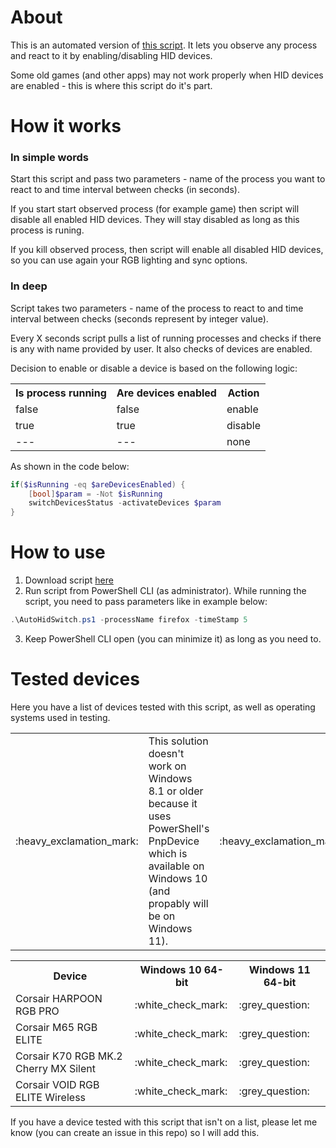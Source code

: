 # About
This is an automated version of [this script](https://github.com/MadTiger2409/HID-Devices-Switch). It lets you observe any process and react to it by enabling/disabling HID devices.

Some old games (and other apps) may not work properly when HID devices are enabled - this is where this script do it's part.

# How it works
### In simple words

Start this script and pass two parameters - name of the process you want to react to and time interval between checks (in seconds).

If you start start observed process (for example game) then script will disable all enabled HID devices. They will stay disabled as long as this process is runing.

If you kill observed process, then script will enable all disabled HID devices, so you can use again your RGB lighting and sync options.

### In deep

Script takes two parameters - name of the process to react to and time interval between checks (seconds represent by integer value).

Every X seconds script pulls a list of running processes and checks if there is any with name provided by user. It also checks of devices are enabled.

Decision to enable or disable a device is based on the following logic:

<table>
	<tr>
		<th>Is process running</th>
		<th>Are devices enabled</th>
		<th>Action</th>
	</tr>
	<tr>
		<td>false</td>
		<td>false</td>
		<td>enable</td>
	</tr>
	<tr>
		<td>true</td>
		<td>true</td>
		<td>disable</td>
	</tr>
	<tr>
		<td>---</td>
		<td>---</td>
		<td>none</td>
	</tr>
</table>

As shown in the code below:

```powershell
if($isRunning -eq $areDevicesEnabled) {
	[bool]$param = -Not $isRunning
	switchDevicesStatus -activateDevices $param
}
```

# How to use

1. Download script [here](https://github.com/MadTiger2409/Auto-Hid-Switch/releases)
2. Run script from PowerShell CLI (as administrator). While running the script, you need to pass parameters like in example below:

```powershell
.\AutoHidSwitch.ps1 -processName firefox -timeStamp 5 
```
3. Keep PowerShell CLI open (you can minimize it) as long as you need to.

# Tested devices

Here you have a list of devices tested with this script, as well as operating systems used in testing.

<table>
	<tr>
		<td> :heavy_exclamation_mark: </td>
		<td> This solution doesn't work on Windows 8.1 or older because it uses PowerShell's PnpDevice which is available on Windows 10 (and propably will be on Windows 11). </td>
		<td> :heavy_exclamation_mark: </td>
</table>

<table>
	<tr>
		<th> Device </th>
		<th> Windows 10 64-bit </th>
		<th> Windows 11 64-bit </th>
	</tr>
	<tr>
		<td> Corsair HARPOON RGB PRO </td>
		<td> :white_check_mark: </td>
		<td> :grey_question: </td>
	</tr>
	<tr>
		<td> Corsair M65 RGB ELITE </td>
		<td> :white_check_mark: </td>
		<td> :grey_question: </td>
	</tr>
	<tr>
		<td> Corsair K70 RGB MK.2 Cherry MX Silent </td>
		<td> :white_check_mark: </td>
		<td> :grey_question: </td>
	</tr>
	<tr>
		<td> Corsair VOID RGB ELITE Wireless </td>
		<td> :white_check_mark: </td>
		<td> :grey_question: </td>
	</tr>
</table>

If you have a device tested with this script that isn't on a list, please let me know (you can create an issue in this repo) so I will add this.
